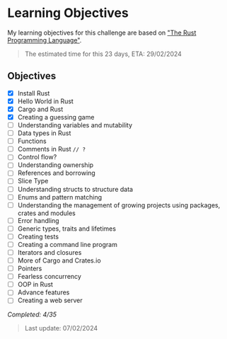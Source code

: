 # Learning Objectives

My learning objectives for this challenge are based on ["The Rust Programming Language"](https://doc.rust-lang.org/book/title-page.html).

> The estimated time for this 23 days, ETA: 29/02/2024

## Objectives

- [x] Install Rust
- [x] Hello World in Rust
- [x] Cargo and Rust
- [x] Creating a guessing game
- [ ] Understanding variables and mutability
- [ ] Data types in Rust
- [ ] Functions
- [ ] Comments in Rust `// ?`
- [ ] Control flow?
- [ ] Understanding ownership
- [ ] References and borrowing
- [ ] Slice Type
- [ ] Understanding structs to structure data
- [ ] Enums and pattern matching
- [ ] Understanding the management of growing projects using packages, crates and modules
- [ ] Error handling
- [ ] Generic types, traits and lifetimes
- [ ] Creating tests
- [ ] Creating a command line program
- [ ] Iterators and closures
- [ ] More of Cargo and Crates.io
- [ ] Pointers
- [ ] Fearless concurrency
- [ ] OOP in Rust
- [ ] Advance features
- [ ] Creating a web server

*Completed: 4/35*

> Last update: 07/02/2024